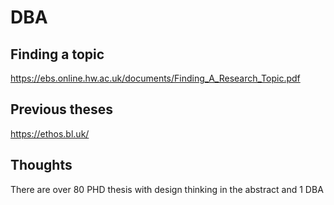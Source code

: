 # DBA

## Finding a topic
https://ebs.online.hw.ac.uk/documents/Finding_A_Research_Topic.pdf

## Previous theses
https://ethos.bl.uk/

## Thoughts
There are over 80 PHD thesis with design thinking in the abstract and 1 DBA
